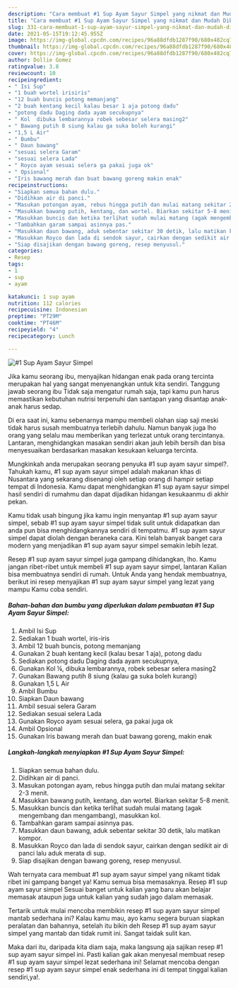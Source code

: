 ```yaml
---
description: "Cara membuat #1 Sup Ayam Sayur Simpel yang nikmat dan Mudah Dibuat"
title: "Cara membuat #1 Sup Ayam Sayur Simpel yang nikmat dan Mudah Dibuat"
slug: 331-cara-membuat-1-sup-ayam-sayur-simpel-yang-nikmat-dan-mudah-dibuat
date: 2021-05-15T19:12:45.955Z
image: https://img-global.cpcdn.com/recipes/96a88dfdb1287f90/680x482cq70/1-sup-ayam-sayur-simpel-foto-resep-utama.jpg
thumbnail: https://img-global.cpcdn.com/recipes/96a88dfdb1287f90/680x482cq70/1-sup-ayam-sayur-simpel-foto-resep-utama.jpg
cover: https://img-global.cpcdn.com/recipes/96a88dfdb1287f90/680x482cq70/1-sup-ayam-sayur-simpel-foto-resep-utama.jpg
author: Dollie Gomez
ratingvalue: 3.8
reviewcount: 10
recipeingredient:
- " Isi Sup"
- "1 buah wortel irisiris"
- "12 buah buncis potong memanjang"
- "2 buah kentang kecil kalau besar 1 aja potong dadu"
- "potong dadu Daging dada ayam secukupnya"
- " Kol  dibuka lembarannya robek sebesar selera masing2"
- " Bawang putih 8 siung kalau ga suka boleh kurangi"
- "1,5 L Air"
- " Bumbu"
- " Daun bawang"
- "sesuai selera Garam"
- "sesuai selera Lada"
- " Royco ayam sesuai selera ga pakai juga ok"
- " Opsional"
- "Iris bawang merah dan buat bawang goreng makin enak"
recipeinstructions:
- "Siapkan semua bahan dulu."
- "Didihkan air di panci."
- "Masukan potongan ayam, rebus hingga putih dan mulai matang sekitar 2-3 menit."
- "Masukkan bawang putih, kentang, dan wortel. Biarkan sekitar 5-8 menit."
- "Masukkan buncis dan ketika terlihat sudah mulai matang (agak mengembang dan mengambang), masukkan kol."
- "Tambahkan garam sampai asinnya pas."
- "Masukkan daun bawang, aduk sebentar sekitar 30 detik, lalu matikan kompor."
- "Masukkan Royco dan lada di sendok sayur, cairkan dengan sedikit air di panci lalu aduk merata di sup."
- "Siap disajikan dengan bawang goreng, resep menyusul."
categories:
- Resep
tags:
- 1
- sup
- ayam

katakunci: 1 sup ayam 
nutrition: 112 calories
recipecuisine: Indonesian
preptime: "PT29M"
cooktime: "PT46M"
recipeyield: "4"
recipecategory: Lunch

---
```



![#1 Sup Ayam Sayur Simpel](https://img-global.cpcdn.com/recipes/96a88dfdb1287f90/680x482cq70/1-sup-ayam-sayur-simpel-foto-resep-utama.jpg)

Jika kamu seorang ibu, menyajikan hidangan enak pada orang tercinta merupakan hal yang sangat menyenangkan untuk kita sendiri. Tanggung jawab seorang ibu Tidak saja mengatur rumah saja, tapi kamu pun harus memastikan kebutuhan nutrisi terpenuhi dan santapan yang disantap anak-anak harus sedap.

Di era  saat ini, kamu sebenarnya mampu membeli olahan siap saji meski tidak harus susah membuatnya terlebih dahulu. Namun banyak juga lho orang yang selalu mau memberikan yang terlezat untuk orang tercintanya. Lantaran, menghidangkan masakan sendiri akan jauh lebih bersih dan bisa menyesuaikan berdasarkan masakan kesukaan keluarga tercinta. 



Mungkinkah anda merupakan seorang penyuka #1 sup ayam sayur simpel?. Tahukah kamu, #1 sup ayam sayur simpel adalah makanan khas di Nusantara yang sekarang disenangi oleh setiap orang di hampir setiap tempat di Indonesia. Kamu dapat menghidangkan #1 sup ayam sayur simpel hasil sendiri di rumahmu dan dapat dijadikan hidangan kesukaanmu di akhir pekan.

Kamu tidak usah bingung jika kamu ingin menyantap #1 sup ayam sayur simpel, sebab #1 sup ayam sayur simpel tidak sulit untuk didapatkan dan anda pun bisa menghidangkannya sendiri di tempatmu. #1 sup ayam sayur simpel dapat diolah dengan beraneka cara. Kini telah banyak banget cara modern yang menjadikan #1 sup ayam sayur simpel semakin lebih lezat.

Resep #1 sup ayam sayur simpel juga gampang dihidangkan, lho. Kamu jangan ribet-ribet untuk membeli #1 sup ayam sayur simpel, lantaran Kalian bisa membuatnya sendiri di rumah. Untuk Anda yang hendak membuatnya, berikut ini resep menyajikan #1 sup ayam sayur simpel yang lezat yang mampu Kamu coba sendiri.

<!--inarticleads1-->

##### Bahan-bahan dan bumbu yang diperlukan dalam pembuatan #1 Sup Ayam Sayur Simpel:

1. Ambil  Isi Sup
1. Sediakan 1 buah wortel, iris-iris
1. Ambil 12 buah buncis, potong memanjang
1. Gunakan 2 buah kentang kecil (kalau besar 1 aja), potong dadu
1. Sediakan potong dadu Daging dada ayam secukupnya,
1. Gunakan  Kol ¼, dibuka lembarannya, robek sebesar selera masing2
1. Gunakan  Bawang putih 8 siung (kalau ga suka boleh kurangi)
1. Gunakan 1,5 L Air
1. Ambil  Bumbu
1. Siapkan  Daun bawang
1. Ambil sesuai selera Garam
1. Sediakan sesuai selera Lada
1. Gunakan  Royco ayam sesuai selera, ga pakai juga ok
1. Ambil  Opsional
1. Gunakan Iris bawang merah dan buat bawang goreng, makin enak




<!--inarticleads2-->

##### Langkah-langkah menyiapkan #1 Sup Ayam Sayur Simpel:

1. Siapkan semua bahan dulu.
1. Didihkan air di panci.
1. Masukan potongan ayam, rebus hingga putih dan mulai matang sekitar 2-3 menit.
1. Masukkan bawang putih, kentang, dan wortel. Biarkan sekitar 5-8 menit.
1. Masukkan buncis dan ketika terlihat sudah mulai matang (agak mengembang dan mengambang), masukkan kol.
1. Tambahkan garam sampai asinnya pas.
1. Masukkan daun bawang, aduk sebentar sekitar 30 detik, lalu matikan kompor.
1. Masukkan Royco dan lada di sendok sayur, cairkan dengan sedikit air di panci lalu aduk merata di sup.
1. Siap disajikan dengan bawang goreng, resep menyusul.




Wah ternyata cara membuat #1 sup ayam sayur simpel yang nikamt tidak ribet ini gampang banget ya! Kamu semua bisa memasaknya. Resep #1 sup ayam sayur simpel Sesuai banget untuk kalian yang baru akan belajar memasak ataupun juga untuk kalian yang sudah jago dalam memasak.

Tertarik untuk mulai mencoba membikin resep #1 sup ayam sayur simpel mantab sederhana ini? Kalau kamu mau, ayo kamu segera buruan siapkan peralatan dan bahannya, setelah itu bikin deh Resep #1 sup ayam sayur simpel yang mantab dan tidak rumit ini. Sangat taidak sulit kan. 

Maka dari itu, daripada kita diam saja, maka langsung aja sajikan resep #1 sup ayam sayur simpel ini. Pasti kalian gak akan menyesal membuat resep #1 sup ayam sayur simpel lezat sederhana ini! Selamat mencoba dengan resep #1 sup ayam sayur simpel enak sederhana ini di tempat tinggal kalian sendiri,ya!.

